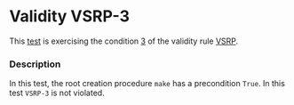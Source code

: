 # Validity VSRP-3

This [test](.) is exercising the condition [3](../Readme.md) of the validity rule [VSRP](../../vsrp/Readme.md).

### Description

In this test, the root creation procedure `make` has a precondition `True`. In this test `VSRP-3` is not violated.
